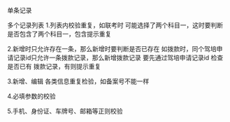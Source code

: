 单条记录

多个记录列表
1.列表内校验重复，如联考时 可能选择了两个科目一，这时要判断是否包含了两个科目一，包含提示重复

2.新增时只允许存在一条，那么新增时要判断是否已存在
如拨款时，同个驾培申请记录id只允许一条拨款记录，那么新增拨款记录 要先通过驾培申请记录id 检查是否已有 拨款记录，有则提示重复

3.新增、编辑 各类信息重复检验，如备案号不能一样

4.必填参数的校验

5.手机、身份证、车牌号、邮箱等正则校验